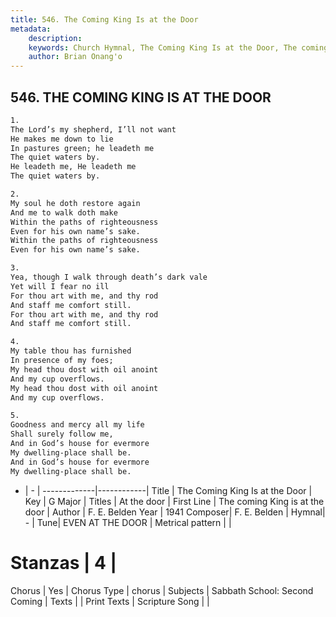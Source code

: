 ```yaml
---
title: 546. The Coming King Is at the Door
metadata:
    description: 
    keywords: Church Hymnal, The Coming King Is at the Door, The coming King is at the door, At the door
    author: Brian Onang'o
---
```



## 546. THE COMING KING IS AT THE DOOR

```txt
1.
The Lord’s my shepherd, I’ll not want
He makes me down to lie
In pastures green; he leadeth me
The quiet waters by.
He leadeth me, He leadeth me
The quiet waters by.

2.
My soul he doth restore again
And me to walk doth make
Within the paths of righteousness
Even for his own name’s sake.
Within the paths of righteousness
Even for his own name’s sake.

3.
Yea, though I walk through death’s dark vale
Yet will I fear no ill
For thou art with me, and thy rod
And staff me comfort still.
For thou art with me, and thy rod
And staff me comfort still.

4.
My table thou has furnished
In presence of my foes;
My head thou dost with oil anoint
And my cup overflows.
My head thou dost with oil anoint
And my cup overflows.

5.
Goodness and mercy all my life
Shall surely follow me,
And in God’s house for evermore
My dwelling-place shall be.
And in God’s house for evermore
My dwelling-place shall be.
```

- |   -  |
-------------|------------|
Title | The Coming King Is at the Door |
Key | G Major |
Titles | At the door |
First Line | The coming King is at the door |
Author | F. E. Belden
Year | 1941
Composer| F. E. Belden |
Hymnal|  - |
Tune| EVEN AT THE DOOR |
Metrical pattern | |
# Stanzas | 4 |
Chorus | Yes |
Chorus Type | chorus |
Subjects | Sabbath School: Second Coming |
Texts |  |
Print Texts | 
Scripture Song |  |
  
